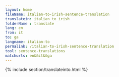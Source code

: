```yaml
---
layout: home
fileName: italian-to-irish-sentence-translation
translatein: italian_to_irish
folderName : translate
lang: en
from: it
to: ga
langname: italian-to
permalink: /italian-to-irish-sentence-translation
tool: sentence-translations
matchurls: en&&it&&ga
---
```

{% include section/translateinto.html %}

